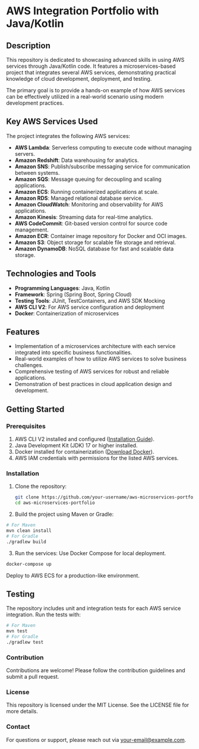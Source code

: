 # AWS Integration Portfolio with Java/Kotlin  

## Description  
This repository is dedicated to showcasing advanced skills in using AWS services through Java/Kotlin code. It features a microservices-based project that integrates several AWS services, demonstrating practical knowledge of cloud development, deployment, and testing.  

The primary goal is to provide a hands-on example of how AWS services can be effectively utilized in a real-world scenario using modern development practices.  

## Key AWS Services Used  
The project integrates the following AWS services:  
- **AWS Lambda**: Serverless computing to execute code without managing servers.  
- **Amazon Redshift**: Data warehousing for analytics.  
- **Amazon SNS**: Publish/subscribe messaging service for communication between systems.  
- **Amazon SQS**: Message queuing for decoupling and scaling applications.  
- **Amazon ECS**: Running containerized applications at scale.  
- **Amazon RDS**: Managed relational database service.  
- **Amazon CloudWatch**: Monitoring and observability for AWS applications.  
- **Amazon Kinesis**: Streaming data for real-time analytics.  
- **AWS CodeCommit**: Git-based version control for source code management.  
- **Amazon ECR**: Container image repository for Docker and OCI images.  
- **Amazon S3**: Object storage for scalable file storage and retrieval.  
- **Amazon DynamoDB**: NoSQL database for fast and scalable data storage.  

## Technologies and Tools  
- **Programming Languages**: Java, Kotlin  
- **Framework**: Spring (Spring Boot, Spring Cloud)  
- **Testing Tools**: JUnit, TestContainers, and AWS SDK Mocking  
- **AWS CLI V2**: For AWS service configuration and deployment  
- **Docker**: Containerization of microservices  

## Features  
- Implementation of a microservices architecture with each service integrated into specific business functionalities.  
- Real-world examples of how to utilize AWS services to solve business challenges.  
- Comprehensive testing of AWS services for robust and reliable applications.  
- Demonstration of best practices in cloud application design and development.  

## Getting Started  

### Prerequisites  
1. AWS CLI V2 installed and configured ([Installation Guide](https://docs.aws.amazon.com/cli/latest/userguide/getting-started-install.html)).  
2. Java Development Kit (JDK) 17 or higher installed.  
3. Docker installed for containerization ([Download Docker](https://www.docker.com/products/docker-desktop)).  
4. AWS IAM credentials with permissions for the listed AWS services.  

### Installation  
1. Clone the repository:  
   ```bash  
   git clone https://github.com/your-username/aws-microservices-portfolio.git  
   cd aws-microservices-portfolio
   ```
2. Build the project using Maven or Gradle:
  ```bash
  # For Maven  
  mvn clean install  
  # For Gradle  
  ./gradlew build  
  ```
3. Run the services:
  Use Docker Compose for local deployment.
  ```bash
  docker-compose up  
  ```
  Deploy to AWS ECS for a production-like environment.

## Testing
The repository includes unit and integration tests for each AWS service integration. Run the tests with:

  ```bash
  # For Maven  
  mvn test  
  # For Gradle  
  ./gradlew test  
  ```
### Contribution
Contributions are welcome! Please follow the contribution guidelines and submit a pull request.

### License
This repository is licensed under the MIT License. See the LICENSE file for more details.

### Contact
For questions or support, please reach out via your-email@example.com.





